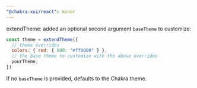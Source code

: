 ```yaml
---
"@chakra-xui/react": minor
---
```


extendTheme: added an optional second argument `baseTheme` to customize:

```jsx
const theme = extendTheme({
  // theme overrides
  colors: { red: { 500: "#ff0000" } },
  // the base theme to customize with the above overrides
  yourTheme,
})
```

If no `baseTheme` is provided, defaults to the Chakra theme.
